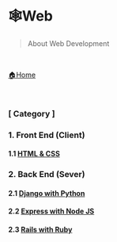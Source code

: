 # 🕸Web

> About Web Development

<br>

[🏠Home](https://github.com/batboy118/Study_Note)

<br>

### [ Category ]

### 1. Front End (Client)

#### 					1.1 [HTML & CSS](HTML_CSS/README.md)

### 2. Back End (Sever)

#### 		2.1 [Django with Python](Django/README.md)

#### 		2.2 [Express with Node JS](NodeJs/README.md)

#### 		2.3 [Rails with Ruby](Rails/README.md)